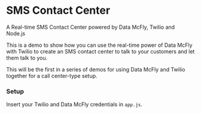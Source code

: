 SMS Contact Center
===================

A Real-time SMS Contact Center powered by Data McFly, Twilio and Node.js

This is a demo to show how you can use the real-time power of Data McFly with Twilio to create an SMS contact center 
to talk to your customers and let them talk to you.

This will be the first in a series of demos for using Data McFly and Twilio together for a call center-type setup.

### Setup

Insert your Twilio and Data McFly credentials in `app.js`.